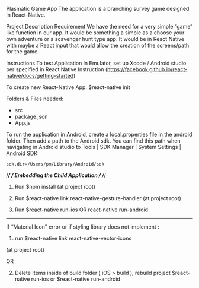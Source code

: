 Plasmatic Game App
The application is a branching survey game designed in React-Native. 

Project Description Requirement
We have the need for a very simple “game” like function in our app.  It would be something a simple as a choose your own adventure or a scavenger hunt type app.  It would be in React Native with maybe a React input that would allow the creation of the screens/path for the game.

Instructions
To test Application in Emulator, set up Xcode / Android studio per specified in React Native Instruction (https://facebook.github.io/react-native/docs/getting-started)

<!---
   Creating a Host Application          
-->
To create new React-Native App: $react-native init <projectName>

Folders & Files needed:

- src
- package.json
- App.js

To run the application in Android, create a local.properties file in the android folder. Then add a path to the Android sdk. You can find this path when navigating in Android studio to Tools | SDK Manager | System Settings | Android SDK:

    sdk.dir=/Users/pm/Library/Android/sdk

/****************************************/
/* Embedding the Child Application      */
/****************************************/
1. Run $npm install (at project root)

2. Run $react-native link react-native-gesture-handler (at project root)

3. Run $react-native run-ios OR react-native run-android


******

If “Material Icon” error or if styling library does not implement :

1. run $react-native link react-native-vector-icons

(at project root)

OR

2. Delete Items inside of build folder ( iOS > build ), rebuild project $react-native run-ios or $react-native run-android
